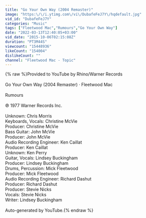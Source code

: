 ```yaml
---
title: "Go Your Own Way (2004 Remaster)"
image: "https:\/\/i.ytimg.com\/vi\/DubafeFeJ7Y\/hqdefault.jpg"
vid_id: "DubafeFeJ7Y"
categories: "Music"
tags: ["Fleetwood Mac","Rumours","Go Your Own Way"]
date: "2022-03-13T12:40:05+03:00"
vid_date: "2015-10-06T02:15:08Z"
duration: "PT3M44S"
viewcount: "15448936"
likeCount: "154004"
dislikeCount: ""
channel: "Fleetwood Mac - Topic"
---
```

{% raw %}Provided to YouTube by Rhino/Warner Records<br /><br />Go Your Own Way (2004 Remaster) · Fleetwood Mac<br /><br />Rumours<br /><br />℗ 1977 Warner Records Inc.<br /><br />Unknown: Chris Morris<br />Keyboards, Vocals: Christine McVie<br />Producer: Christine McVie<br />Bass  Guitar: John McVie<br />Producer: John McVie<br />Audio  Recording  Engineer: Ken Caillat<br />Producer: Ken Caillat<br />Unknown: Ken Perry<br />Guitar, Vocals: Lindsey Buckingham<br />Producer: Lindsey Buckingham<br />Drums, Percussion: Mick Fleetwood<br />Producer: Mick Fleetwood<br />Audio  Recording  Engineer: Richard Dashut<br />Producer: Richard Dashut<br />Producer: Stevie Nicks<br />Vocals: Stevie Nicks<br />Writer: Lindsey Buckingham<br /><br />Auto-generated by YouTube.{% endraw %}
